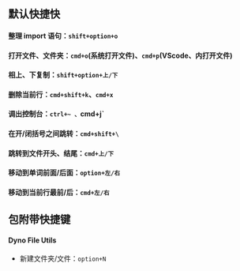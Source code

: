## 默认快捷快

#### 整理 import 语句：`shift+option+o`

#### 打开文件、文件夹：`cmd+o`(系统打开文件)、`cmd+p`(VScode、内打开文件)

#### 相上、下复制：`shift+option+上/下`

#### 删除当前行：`cmd+shift+k`、`cmd+x`

#### 调出控制台：`ctrl+~ 、`cmd+j`

#### 在开/闭括号之间跳转：`cmd+shift+\`

#### 跳转到文件开头、结尾：`cmd+上/下`

#### 移动到单词前面/后面：`option+左/右`

#### 移动到当前行最前/后：`cmd+左/右`



## 包附带快捷键

#### Dyno File Utils

* 新建文件夹/文件：`option+N`